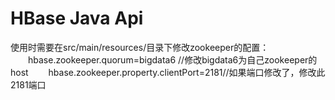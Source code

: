 
#  HBase Java Api
   
  使用时需要在src/main/resources/目录下修改zookeeper的配置：
　　hbase.zookeeper.quorum=bigdata6 //修改bigdata6为自己zookeeper的host
　　hbase.zookeeper.property.clientPort=2181//如果端口修改了，修改此2181端口

